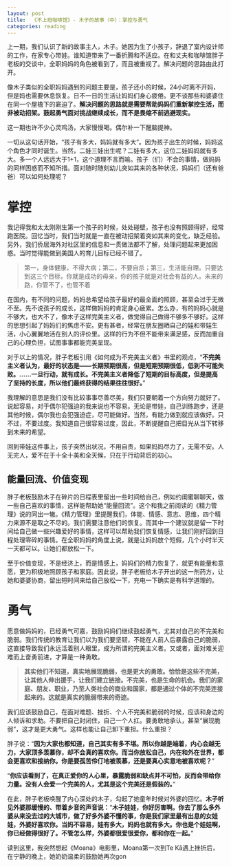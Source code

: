 ```yaml
---
layout: post
title:  《不上班咖啡馆》- 木子的故事（中）：掌控与勇气
categories: reading
---
```


上一期，我们认识了新的故事主人，木子。她因为生了小孩子，辞退了室内设计师的工作，在家专心带娃。谁知道带来了一番折腾和不适应。在和丈夫和咖啡馆胖子老板的交谈中，全职妈妈的角色被看到了，而且被重视了。解决问题的思路由此打开。

像木子类似的全职妈妈遇到的问题主要是，孩子还小的时候，24小时离不开妈，但是妈也需要休息恢复。日不一日的生活让妈妈们身心疲倦。更不谈那些和婆婆住在同一个屋檐下的窘迫了。**解决问题的思路就是需要帮助妈妈们重新掌控生活，而非被动招架。鼓起勇气面对挑战继续成长，而不是畏缩不前逃避现实。**

这一期也许不少心灵鸡汤，大家慢慢喝。偶尔补一下醒脑提神。

一切从这句话开始，“孩子有多大，妈妈就有多大”。因为孩子出生的时候，妈妈这个角色才同时诞生。当然，二娃三娃出生呢？二娃有多大，这位二娃妈妈就有多大。多一个人远远大于1+1，这个道理不言而喻。孩子（们）不会的事情，做妈妈的同样困惑而不知所措。面对随时随刻幼儿突如其来的各种状况，妈妈们（还有爸爸）可以如何处理呢？

# 掌控

我记得我和太太刚刚生第一个孩子的时候，处处碰壁，孩子也没有照顾得好，经常跑医院。回忆当时，我们当时就是一直在被动招架着突如其来的变化，缺乏经验。另外，我们侨居海外对社区里的信息和一贯做法都不了解，处理问题起来更加困惑。当时觉得能做到美国人的育儿目标已经不错了。

> 第一，身体健康，不得大病；第二，不要自杀；第三，生活能自理。只要达到这三个目标，你就是成功的母亲，你的孩子就是对社会有益的人。未来的路，你管不了，也管不着

在国内，有不同的问题，妈妈总希望给孩子最好的最全面的照顾，甚至会过于无微不至。先不说孩子的成长，这样做妈妈的肯定身心疲累。怎么办，有的妈妈心就是不够大，也大不了，像木子这样完美主义者，做觉得自己做得不够多不够好。这样的思想引起了妈妈们的焦虑不安。更有甚者，经常在朋友圈晒自己的娃和带娃生活，小心翼翼地活在别人的评价里。这样的行为不但不能带来满足感，反而加重自己的心理负担，试图事事都能完美呈现。

对于以上的情况，胖子老板引用《如何成为不完美主义者》书里的观点，“**不完美主义者认为，最好的状态是——长期预期很高，但是短期预期很低，低到不可能失败。……一旦行动，就有成长。不完美主义者降低了短期的目标高度，但是提高了坚持的长度，所以他们最终获得的结果往往很好。**” 

我理解的意思是我们没有比较事事尽善尽美，我们只要朝着一个方向努力就好了。说起容易，对于偶尔犯强迫的我来说也不容易。无论是带娃，自己训练跑步，还是其他时候，偶尔我也会犯强迫症，尽可能做好。当然，有能力做到就应该做好。只不过，不要过度。我知道自己很容易过度，因此，不断提醒自己把目光从当下转移到未来的希望。

回到带娃这件事上，孩子突然出状况，不用自责，如果妈妈尽力了，无需不安。人无完人，爱不在于十全十美和全天候，只在于行动背后的初心。

## 能量回流、价值变现

胖子老板鼓励木子在碎片的日程表里留出一些时间给自己，例如约闺蜜聊聊天，做一些自己喜欢的事情，这样能帮助她“能量回流”。这个和我之前阅读的《精力管理》说的同出一辙。《精力管理》里提醒我们，体能、情感、意志、思维，四个精力来源不是取之不尽的。我们需要注意他们的恢复。而其中一个建议就是留一下时间给自己做一些兴趣爱好的事情，这样可以帮助我们恢复情感，让我们刚好回到日程处理零碎的事情。在全职妈妈的角度上说，就是让妈妈放个短假，几个小时半天一天都可以。让她们都放松一下。

至于价值变现，不是经济上，而是情感上，妈妈们的精力恢复了，就更有能量和意愿，更为积极地照顾孩子和家庭。因此说，胖子老板给木子开出的这一剂药方，让她和婆婆协商，留出短时间来给自己放松一下，充电一下确实是有科学道理的。

# 勇气

愿意做妈妈的，已经勇气可嘉，鼓励妈妈们继续鼓起勇气，尤其对自己的不完美和脆弱。我们传统的教育让我们以为我们要坚韧，不能在人前人后暴露自己的脆弱，这直接导致我们永远活着别人眼里，成为所谓的完美主义者。又或者，面对难关迎难而上奋勇前进，才算是一种勇敢。

> **其实他们不知道，真实地展现脆弱，也是更大的勇敢。恰恰是这些不完美，让其他人伸出援手，让我们建立链接。不完美，也是生命的机会。我们的家庭、朋友、职业，乃至人类社会的商业和国家，都是通过个体的不完美连接起来的。这就是真实的脆弱带来的奇迹。**

我们应该鼓励自己，在面对难题、挫折、个人不完美和脆弱的时候，应该和身边的人倾诉和求助。不要把自己封闭住，自己一个人扛。要勇敢地承认，甚至“展现脆弱”，这才是更大勇气。这样也能让自己卸下重担。什么重担？

胖子说：“**因为大家也都知道，自己其实有多不堪。所以你越是端着，内心会越无力，大家顶多羡慕你，却不会真的喜欢你。而当你放松自己，内在和外在世界，都会更喜欢和接纳你。你是要孤苦伶仃地被羡慕，还是要真心实意地被喜欢呢？**”

“**你应该看到了，在真正爱你的人心里，暴露脆弱和缺点并不可怕，反而会带给你力量。没有人会爱一个完美的人，尤其是这个完美还是假装的。**”

在此，胖子老板唤醒了内心深处的木子，勾起了她童年时候对外婆的回忆。**木子听见外婆那缓慢的、带着乡音的声音说：**“**木子娃娃，你好厉害啊。你去了那么多外婆从来没去过的大城市，做了好多外婆不懂的事，你是我们家里最有出息的女娃娃，外婆好喜欢你。当妈不容易，娃有多大，妈妈也就有多大。你也是个娃娃啊，你已经做得很好了。不管怎么样，外婆都很爱很爱你，都和你在一起。**”

读到这里，我突然想起《Moana》电影里，Moana第一次到Te Kā遇上挫折后，在宁静的晚上，她奶奶温柔的鼓励她再次gon
<!--stackedit_data:
eyJoaXN0b3J5IjpbMTQxNDc0MDI5MSw0MjUwMjg1MTEsMzk0NT
kxNTg0XX0=
-->